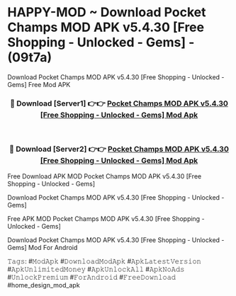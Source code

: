 # HAPPY-MOD ~ Download Pocket Champs MOD APK v5.4.30 [Free Shopping - Unlocked - Gems] - (09t7a)
Download Pocket Champs MOD APK v5.4.30 [Free Shopping - Unlocked - Gems] Free Mod APK

<div align="center">
<h3>🔴 Download [Server1] 👉👉 <a href="https://apk-comot.site?title=Pocket_Champs_MOD_APK_v5.4.30_[Free_Shopping_-_Unlocked_-_Gems]">Pocket Champs MOD APK v5.4.30 [Free Shopping - Unlocked - Gems] Mod Apk</a></h3><br>

<h3>🔴 Download [Server2] 👉👉 <a href="https://apk-comot.site?title=Pocket_Champs_MOD_APK_v5.4.30_[Free_Shopping_-_Unlocked_-_Gems]">Pocket Champs MOD APK v5.4.30 [Free Shopping - Unlocked - Gems] Mod Apk</a></h3>
</div>


Free Download APK MOD Pocket Champs MOD APK v5.4.30 [Free Shopping - Unlocked - Gems]

Download Pocket Champs MOD APK v5.4.30 [Free Shopping - Unlocked - Gems] 

Free APK MOD Pocket Champs MOD APK v5.4.30 [Free Shopping - Unlocked - Gems] 

Download Pocket Champs MOD APK v5.4.30 [Free Shopping - Unlocked - Gems] Mod For Android

𝚃𝚊𝚐𝚜: #𝙼𝚘𝚍𝙰𝚙𝚔 #𝙳𝚘𝚠𝚗𝚕𝚘𝚊𝚍𝙼𝚘𝚍𝙰𝚙𝚔 #𝙰𝚙𝚔𝙻𝚊𝚝𝚎𝚜𝚝𝚅𝚎𝚛𝚜𝚒𝚘𝚗 #𝙰𝚙𝚔𝚄𝚗𝚕𝚒𝚖𝚒𝚝𝚎𝚍𝙼𝚘𝚗𝚎𝚢 #𝙰𝚙𝚔𝚄𝚗𝚕𝚘𝚌𝚔𝙰𝚕𝚕 #𝙰𝚙𝚔𝙽𝚘𝙰𝚍𝚜 #𝚄𝚗𝚕𝚘𝚌𝚔𝙿𝚛𝚎𝚖𝚒𝚞𝚖 #𝙵𝚘𝚛𝙰𝚗𝚍𝚛𝚘𝚒𝚍 #𝙵𝚛𝚎𝚎𝙳𝚘𝚠𝚗𝚕𝚘𝚊𝚍 #home_design_mod_apk
